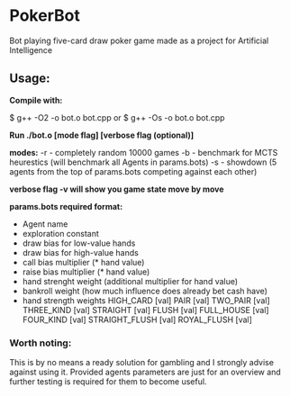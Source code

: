 # PokerBot
Bot playing five-card draw poker game made as a project for Artificial Intelligence

## Usage:

**Compile with:**

$ g++ -O2 -o bot.o bot.cpp
or
$ g++ -Os -o bot.o bot.cpp

**Run ./bot.o [mode flag] [verbose flag (optional)]**

**modes:**
-r - completely random 10000 games
-b - benchmark for MCTS heurestics (will benchmark all Agents in params.bots)
-s - showdown (5 agents from the top of params.bots competing against each other)

**verbose flag -v will show you game state move by move**

**params.bots required format:**
 - Agent name
 - exploration constant
 - draw bias for low-value hands
 - draw bias for high-value hands
 - call bias multiplier (* hand value)
 - raise bias multiplier (* hand value)
 - hand strenght weight (additional multiplier for hand value)
 - bankroll weight (how much influence does already bet cash have)
 - hand strength weights HIGH_CARD [val] PAIR [val] TWO_PAIR [val] THREE_KIND [val] STRAIGHT [val] FLUSH [val] FULL_HOUSE [val] FOUR_KIND [val] STRAIGHT_FLUSH [val] ROYAL_FLUSH [val]

### Worth noting:
This is by no means a ready solution for gambling and I strongly advise against using it.
Provided agents parameters are just for an overview and further testing is required for them to become useful.
